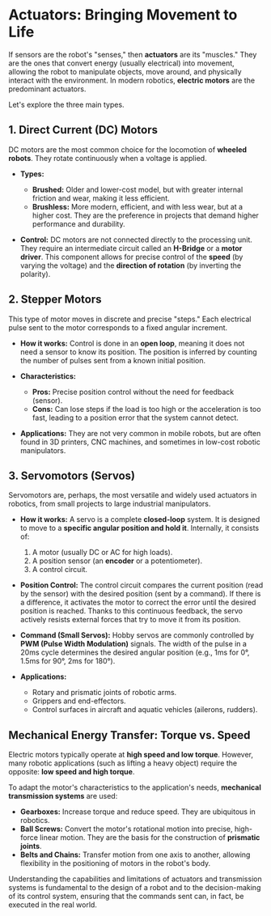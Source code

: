 # Actuators: Bringing Movement to Life

If sensors are the robot's "senses," then **actuators** are its "muscles." They are the ones that convert energy (usually electrical) into movement, allowing the robot to manipulate objects, move around, and physically interact with the environment. In modern robotics, **electric motors** are the predominant actuators.

Let's explore the three main types.

## 1. Direct Current (DC) Motors

DC motors are the most common choice for the locomotion of **wheeled robots**. They rotate continuously when a voltage is applied.

-   **Types:**
    -   **Brushed:** Older and lower-cost model, but with greater internal friction and wear, making it less efficient.
    -   **Brushless:** More modern, efficient, and with less wear, but at a higher cost. They are the preference in projects that demand higher performance and durability.

-   **Control:** DC motors are not connected directly to the processing unit. They require an intermediate circuit called an **H-Bridge** or a **motor driver**. This component allows for precise control of the **speed** (by varying the voltage) and the **direction of rotation** (by inverting the polarity).

## 2. Stepper Motors

This type of motor moves in discrete and precise "steps." Each electrical pulse sent to the motor corresponds to a fixed angular increment.

-   **How it works:** Control is done in an **open loop**, meaning it does not need a sensor to know its position. The position is inferred by counting the number of pulses sent from a known initial position.

-   **Characteristics:**
    -   **Pros:** Precise position control without the need for feedback (sensor).
    -   **Cons:** Can lose steps if the load is too high or the acceleration is too fast, leading to a position error that the system cannot detect.

-   **Applications:** They are not very common in mobile robots, but are often found in 3D printers, CNC machines, and sometimes in low-cost robotic manipulators.

## 3. Servomotors (Servos)

Servomotors are, perhaps, the most versatile and widely used actuators in robotics, from small projects to large industrial manipulators.

-   **How it works:** A servo is a complete **closed-loop** system. It is designed to move to a **specific angular position and hold it**. Internally, it consists of:
    1.  A motor (usually DC or AC for high loads).
    2.  A position sensor (an **encoder** or a potentiometer).
    3.  A control circuit.

-   **Position Control:** The control circuit compares the current position (read by the sensor) with the desired position (sent by a command). If there is a difference, it activates the motor to correct the error until the desired position is reached. Thanks to this continuous feedback, the servo actively resists external forces that try to move it from its position.

-   **Command (Small Servos):** Hobby servos are commonly controlled by **PWM (Pulse Width Modulation)** signals. The width of the pulse in a 20ms cycle determines the desired angular position (e.g., 1ms for 0°, 1.5ms for 90°, 2ms for 180°).

-   **Applications:**
    -   Rotary and prismatic joints of robotic arms.
    -   Grippers and end-effectors.
    -   Control surfaces in aircraft and aquatic vehicles (ailerons, rudders).

## Mechanical Energy Transfer: Torque vs. Speed

Electric motors typically operate at **high speed and low torque**. However, many robotic applications (such as lifting a heavy object) require the opposite: **low speed and high torque**.

To adapt the motor's characteristics to the application's needs, **mechanical transmission systems** are used:

-   **Gearboxes:** Increase torque and reduce speed. They are ubiquitous in robotics.
-   **Ball Screws:** Convert the motor's rotational motion into precise, high-force linear motion. They are the basis for the construction of **prismatic joints**.
-   **Belts and Chains:** Transfer motion from one axis to another, allowing flexibility in the positioning of motors in the robot's body.

Understanding the capabilities and limitations of actuators and transmission systems is fundamental to the design of a robot and to the decision-making of its control system, ensuring that the commands sent can, in fact, be executed in the real world.
